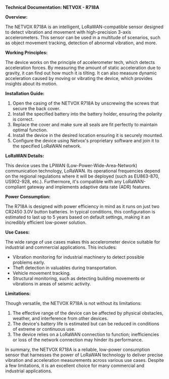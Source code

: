 **Technical Documentation: NETVOX - R718A**

**Overview:**

The NETVOX R718A is an intelligent, LoRaWAN-compatible sensor designed to detect vibration and movement with high-precision 3-axis accelerometers. This sensor can be used in a multitude of scenarios, such as object movement tracking, detection of abnormal vibration, and more.

**Working Principles:**

The device works on the principle of accelerometer tech, which detects acceleration forces. By measuring the amount of static acceleration due to gravity, it can find out how much it is tilting. It can also measure dynamic acceleration caused by moving or vibrating the device, which provides insights about its motion.

**Installation Guide:**

1. Open the casing of the NETVOX R718A by unscrewing the screws that secure the back cover.
2. Install the specified battery into the battery holder, ensuring the polarity is correct.
3. Replace the cover and make sure all seals are fit perfectly to maintain optimal function.
4. Install the device in the desired location ensuring it is securely mounted.
5. Configure the device using Netvox's proprietary software and join it to the specified LoRaWAN network.

**LoRaWAN Details:**

This device uses the LPWAN (Low-Power-Wide-Area-Network) communication technology, LoRaWAN. Its operational frequencies depend on the regional regulations where it will be deployed (such as EU863-870, US902-928, etc.). Furthermore, it's compatible with any LoRaWAN-compliant gateway and implements adaptive data rate (ADR) features.

**Power Consumption:**

The R718A is designed with power efficiency in mind as it runs on just two CR2450 3.0V button batteries. In typical conditions, this configuration is estimated to last up to 5 years based on default settings, making it an incredibly efficient low-power solution.

**Use Cases:**

The wide range of use cases makes this accelerometer device suitable for industrial and commercial applications. This includes:

- Vibration monitoring for industrial machinery to detect possible problems early.
- Theft detection in valuables during transportation.
- Vehicle movement tracking.
- Structural monitoring, such as detecting building movements or vibrations in areas of seismic activity.

**Limitations:**

Though versatile, the NETVOX R718A is not without its limitations:

1. The effective range of the device can be affected by physical obstacles, weather, and interference from other devices.
2. The device's battery life is estimated but can be reduced in conditions of extreme or continuous use.
3. The device relies on a LoRaWAN connection to function; inefficiencies or loss of the network connection may hinder its performance.

In summary, the NETVOX R718A is a reliable, low-power consumption sensor that harnesses the power of LoRaWAN technology to deliver precise vibration and acceleration measurements across various use cases. Despite a few limitations, it is an excellent choice for many commercial and industrial applications.